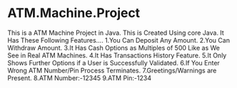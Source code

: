 # ATM.Machine.Project
This is a ATM Machine Project in Java.
This is Created Using core Java.
It Has These Following Features....
1.You Can Deposit Any Amount.
2.You Can Withdraw Amount.
3.It Has Cash Options as Multiples of 500 Like as We See in Real ATM Machines.
4.It Has Transactions History Feature.
5.It Only Shows Further Options if a User is Successfully Validated.
6.If You Enter Wrong ATM Number/Pin Process Terminates.
7.Greetings/Warnings are Present.
8.ATM Number:-12345
9.ATM Pin:-1234
